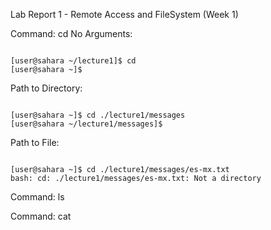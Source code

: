 Lab Report 1 - Remote Access and FileSystem (Week 1)

Command: cd
No Arguments:
```shell

[user@sahara ~/lecture1]$ cd
[user@sahara ~]$ 

```

Path to Directory:
```shell

[user@sahara ~]$ cd ./lecture1/messages
[user@sahara ~/lecture1/messages]$ 

```
Path to File:

```shell

[user@sahara ~]$ cd ./lecture1/messages/es-mx.txt
bash: cd: ./lecture1/messages/es-mx.txt: Not a directory

```



Command: ls

Command: cat

